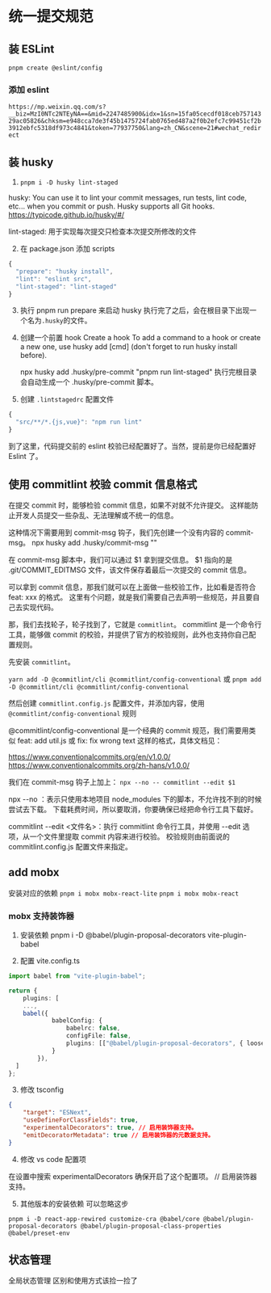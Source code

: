 # 统一提交规范

## 装 ESLint

`pnpm create @eslint/config`

### 添加 eslint

`https://mp.weixin.qq.com/s?__biz=MzI0NTc2NTEyNA==&mid=2247485900&idx=1&sn=15fa05cecdf018ceb75714329ac05826&chksm=e948cca7de3f45b1475724fab0765ed487a2f0b2efc7c99451cf2b3912ebfc5318df973c4841&token=77937750&lang=zh_CN&scene=21#wechat_redirect`

## 装 husky

1. `pnpm i -D husky lint-staged`

husky: You can use it to lint your commit messages, run tests, lint code, etc... when you commit or push. Husky supports all Git hooks.
https://typicode.github.io/husky/#/

lint-staged: 用于实现每次提交只检查本次提交所修改的文件

2. 在 package.json 添加 scripts

```js
{
  "prepare": "husky install",
  "lint": "eslint src",
  "lint-staged": "lint-staged"
}
```

3. 执行 pnpm run prepare 来启动 husky
   执行完了之后，会在根目录下出现一个名为`.husky`的文件。

4. 创建一个前置 hook
   Create a hook
   To add a command to a hook or create a new one, use husky add <file> [cmd] (don't forget to run husky install before).

   npx husky add .husky/pre-commit "pnpm run lint-staged"
   执行完根目录会自动生成一个 .husky/pre-commit 脚本。

5. 创建 `.lintstagedrc` 配置文件

```js
{
  "src/**/*.{js,vue}": "npm run lint"
}
```

到了这里，代码提交前的 eslint 校验已经配置好了。当然，提前是你已经配置好 Eslint 了。

## 使用 commitlint 校验 commit 信息格式

在提交 commit 时，能够检验 commit 信息，如果不对就不允许提交。
这样能防止开发人员提交一些杂乱、无法理解或不统一的信息。

这种情况下需要用到 commit-msg 钩子，我们先创建一个没有内容的 commit-msg。
npx husky add .husky/commit-msg ""

在 commit-msg 脚本中，我们可以通过 $1 拿到提交信息。
$1 指向的是 .git/COMMIT_EDITMSG 文件，该文件保存着最后一次提交的 commit 信息。

可以拿到 commit 信息，那我们就可以在上面做一些校验工作，比如看是否符合 feat: xxx 的格式。
这里有个问题，就是我们需要自己去声明一些规范，并且要自己去实现代码。

那，我们去找轮子，轮子找到了，它就是 `commitlint`。
commitlint 是一个命令行工具，能够做 commit 的校验，并提供了官方的校验规则，此外也支持你自己配置规则。

先安装 `commitlint`。

`yarn add -D @commitlint/cli @commitlint/config-conventional` 或
`pnpm add -D @commitlint/cli @commitlint/config-conventional`

然后创建 `commitlint.config.js` 配置文件，并添加内容，使用 `@commitlint/config-conventional` 规则

@commitlint/config-conventional 是一个经典的 commit 规范，我们需要用类似 feat: add util.js 或 fix: fix wrong text 这样的格式，具体文档见：

https://www.conventionalcommits.org/en/v1.0.0/
https://www.conventionalcommits.org/zh-hans/v1.0.0/

我们在 commit-msg 钩子上加上：
`npx --no -- commitlint --edit $1`

npx --no ：表示只使用本地项目 node_modules 下的脚本，不允许找不到的时候尝试去下载。
下载耗费时间，所以要取消，你要确保已经把命令行工具下载好。

commitlint --edit <文件名>：执行 commitlint 命令行工具，并使用 --edit 选项，从一个文件里提取 commit 内容来进行校验。
校验规则由前面说的 commitlint.config.js 配置文件来指定。

## add mobx

安装对应的依赖
`pnpm i mobx mobx-react-lite`
`pnpm i mobx mobx-react`

### mobx 支持装饰器

1. 安装依赖
   pnpm i -D @babel/plugin-proposal-decorators vite-plugin-babel

2. 配置 vite.config.ts

```typescript
import babel from "vite-plugin-babel";

return {
	plugins: [
    ...,
    babel({
			babelConfig: {
				babelrc: false,
				configFile: false,
				plugins: [["@babel/plugin-proposal-decorators", { loose: true, version: "2022-03" }]]
			}
		}),
  ]
};
```

3. 修改 tsconfig

```json
{
	"target": "ESNext",
	"useDefineForClassFields": true,
	"experimentalDecorators": true, // 启用装饰器支持。
	"emitDecoratorMetadata": true // 启用装饰器的元数据支持。
}
```

4. 修改 vs code 配置项

在设置中搜索 experimentalDecorators 确保开启了这个配置项。 // 启用装饰器支持。

5. 其他版本的安装依赖 可以忽略这步

`pnpm i -D react-app-rewired customize-cra @babel/core @babel/plugin-proposal-decorators
@babel/plugin-proposal-class-properties @babel/preset-env`




## 状态管理
全局状态管理 区别和使用方式该捡一捡了
